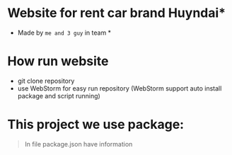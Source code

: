 # Website for rent car brand Huyndai*
* Made by `me and 3 guy` in team *


# How run website
- git clone repository
- use WebStorm for easy run repository (WebStorm support auto install package and script running)


# This project we use package:
> In file package.json have information




